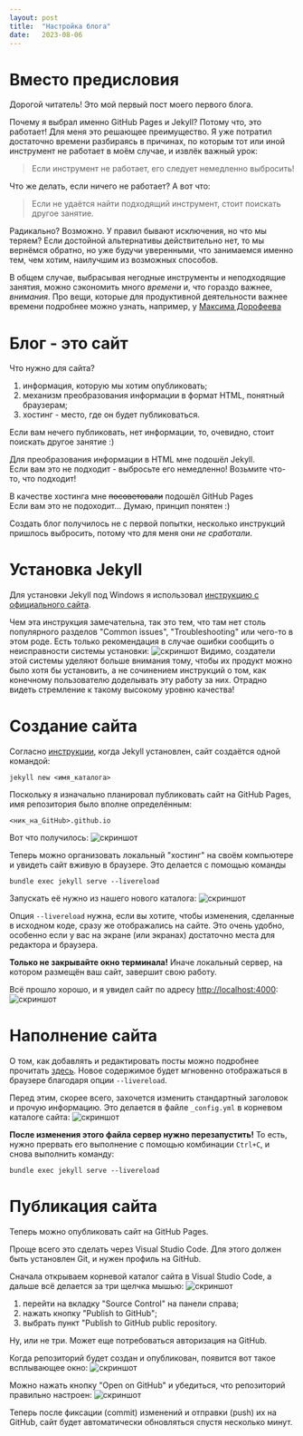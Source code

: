 ```yaml
---
layout: post
title:  "Настройка блога"
date:   2023-08-06
---
```

# Вместо предисловия
Дорогой читатель! Это мой первый пост моего первого блога.

Почему я выбрал именно GitHub Pages и Jekyll?
Потому что, это работает!
Для меня это решающее преимущество.
Я уже потратил достаточно времени разбираясь в причинах,
по которым тот или иной инструмент не работает в моём случае,
и извлёк важный урок:

> Если инструмент не работает, его следует немедленно выбросить!

Что же делать, если ничего не работает?
А вот что:

> Если не удаётся найти подходящий инструмент, стоит поискать другое занятие.

Радикально? Возможно.
У правил бывают исключения, но что мы теряем?
Если достойной альтернативы действительно нет, то мы вернёмся обратно,
но уже будучи уверенными, что занимаемся именно тем, чем хотим,
наилучшим из возможных способов.

В общем случае, выбрасывая негодные инструменты и неподходящие занятия,
можно сэкономить много *времени* и, что гораздо важнее, *внимания*.
Про вещи, которые для продуктивной деятельности важнее времени подробнее можно
узнать, например, у
[Максима Дорофеева](https://www.youtube.com/watch?v=5iVPjmcvhFo)


# Блог - это сайт
Что нужно для сайта?
  
 1. информация, которую мы хотим опубликовать;
 2. механизм преобразования информации в формат HTML, понятный браузерам;
 3. хостинг - место, где он будет публиковаться.

Если вам нечего публиковать, нет информации,
то, очевидно, стоит поискать другое занятие :)

Для преобразования информации в HTML мне подошёл Jekyll. \
Если вам это не подходит - выбросьте его немедленно!
Возьмите что-то, что подходит!

В качестве хостинга мне <s>посоветовали</s> подошёл GitHub Pages \
Если вам это не подоходит...
Думаю, принцип понятен :)

Создать блог получилось не с первой попытки,
несколько инструкций пришлось выбросить,
потому что для меня они *не сработали*.


# Установка Jekyll
Для установки Jekyll под Windows я использовал
[инструкцию с официального сайта](https://jekyllrb.com/docs/installation/windows/).

Чем эта инструкция замечательна, так это тем, что там нет столь популярного
разделов "Common issues", "Troubleshooting" или чего-то в этом роде.
Есть только рекомендация в случае ошибки
сообщить о неисправности системы установки:
![скриншот](/assets/jekyll-install-issue.png)
Видимо, создатели этой системы уделяют больше внимания тому,
чтобы их продукт можно было хотя бы установить,
а не сочинением инструкций о том, как конечному пользователю
доделывать эту работу за них.
Отрадно видеть стремление к такому высокому уровню качества!


# Создание сайта
Согласно [инструкции](https://jekyllrb.com/docs/),
когда Jekyll установлен, сайт создаётся одной командой:
```
jekyll new <имя_каталога>
```
Поскольку я изначально планировал публиковать сайт на GitHub Pages,
имя репозитория было вполне определённым:
```
<ник_на_GitHub>.github.io
```
Вот что получилось:
![скриншот](/assets/jekyll-new.png)

Теперь можно организовать локальный "хостинг" на своём компьютере
и увидеть сайт вживую в браузере.
Это делается с помощью команды
```
bundle exec jekyll serve --livereload
```
Запускать её нужно из нашего нового каталога:
![скриншот](/assets/jekyll-new-serve.png)

Опция `--livereload` нужна, если вы хотите, чтобы изменения,
сделанные в исходном коде, сразу же отображались на сайте.
Это очень удобно, особенно если у вас на экране (или экранах)
достаточно места для редактора и браузера.

**Только не закрывайте окно терминала!**
Иначе локальный сервер, на котором размещён ваш сайт, завершит свою работу.

Всё прошло хорошо, и я увидел сайт по адресу
[http://localhost:4000](http://localhost:4000):
![скриншот](/assets/jekyll-site-in-browser.png)


# Наполнение сайта
О том, как добавлять и редактировать посты можно подробнее прочитать
[здесь](https://jekyllrb.com/docs/posts/).
Новое содержимое будет мгновенно отображаться в браузере
благодаря опции `--livereload`.

Перед этим, скорее всего, захочется изменить стандартный заголовок
и прочую информацию.
Это делается в файле `_config.yml` в корневом каталоге сайта:
![скриншот](/assets/jekyll-config.png)

**После изменения этого файла сервер нужно перезапустить!**
То есть, нужно прервать его выполнение с помощью комбинации `Ctrl+C`,
и снова выполнить команду:
```
bundle exec jekyll serve --livereload
```


# Публикация сайта
Теперь можно опубликовать сайт на GitHub Pages.

Проще всего это сделать через Visual Studio Code.
Для этого должен быть установлен Git, и нужен профиль на GitHub.

Сначала открываем корневой каталог сайта в Visual Studio Code,
а дальше всё делается за три щелчка мышью:
![скриншот](/assets/vscode-publish.png)
 1. перейти на вкладку "Source Control" на панели справа;
 2. нажать кнопку "Publish to GitHub";
 3. выбрать пункт "Publish to GitHub public repository.

Ну, или не три.
Может еще потребоваться авторизация на GitHub.

Когда репозиторий будет создан и опубликован,
появится вот такое всплывающее окно:
![скриншот](/assets/github-success.png)

Можно нажать кнопку "Open on GitHub" и убедиться,
что репозиторий правильно настроен:
![скриншот](/assets/github-pages.png)

Теперь после фиксации (commit) изменений и отправки (push) их на GitHub,
сайт будет автоматически обновляться спустя несколько минут.
